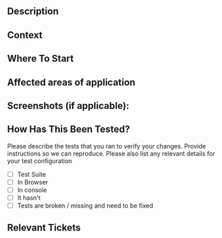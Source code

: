## Description

## Context

## Where To Start

## Affected areas of application

## Screenshots (if applicable):

## How Has This Been Tested?
Please describe the tests that you ran to verify your changes. Provide instructions so we can reproduce. Please also list any relevant details for your test configuration
- [ ] Test Suite
- [ ] In Browser
- [ ] In console
- [ ] It hasn't
- [ ] Tests are broken / missing and need to be fixed

## Relevant Tickets
